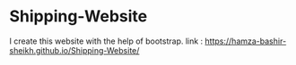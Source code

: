 # Shipping-Website
I create this website with the help of bootstrap.
link : https://hamza-bashir-sheikh.github.io/Shipping-Website/
